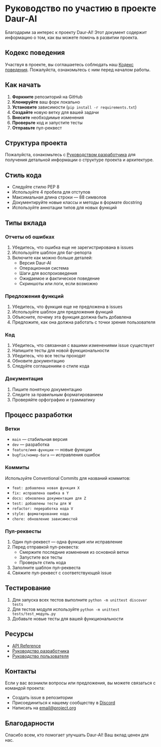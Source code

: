 # Руководство по участию в проекте Daur-AI

Благодарим за интерес к проекту Daur-AI! Этот документ содержит информацию о том, как вы можете помочь в развитии проекта.

## Кодекс поведения

Участвуя в проекте, вы соглашаетесь соблюдать наш [Кодекс поведения](CODE_OF_CONDUCT.md). Пожалуйста, ознакомьтесь с ним перед началом работы.

## Как начать

1. **Форкните** репозиторий на GitHub
2. **Клонируйте** ваш форк локально
3. **Установите** зависимости (`pip install -r requirements.txt`)
4. **Создайте** новую ветку для вашей задачи
5. **Внесите** необходимые изменения
6. **Проверьте** код и запустите тесты
7. **Отправьте** пул-реквест

## Структура проекта

Пожалуйста, ознакомьтесь с [Руководством разработчика](docs/dev/developer_guide.md) для получения детальной информации о структуре проекта и архитектуре.

## Стиль кода

- Следуйте стилю PEP 8
- Используйте 4 пробела для отступов
- Максимальная длина строки — 88 символов
- Документируйте новые классы и методы в формате docstring
- Используйте аннотации типов для новых функций

## Типы вклада

### Отчеты об ошибках

1. Убедитесь, что ошибка еще не зарегистрирована в issues
2. Используйте шаблон для баг-репорта
3. Включите как можно больше деталей:
   - Версия Daur-AI
   - Операционная система
   - Шаги для воспроизведения
   - Ожидаемое и фактическое поведение
   - Скриншоты или логи, если возможно

### Предложения функций

1. Убедитесь, что функция еще не предложена в issues
2. Используйте шаблон для предложения функций
3. Объясните, почему эта функция должна быть добавлена
4. Предложите, как она должна работать с точки зрения пользователя

### Код

1. Убедитесь, что связанная с вашими изменениями issue существует
2. Напишите тесты для новой функциональности
3. Убедитесь, что все тесты проходят
4. Обновите документацию
5. Следуйте соглашениям о стиле кода

### Документация

1. Пишите понятную документацию
2. Следите за правильным форматированием
3. Проверяйте орфографию и грамматику

## Процесс разработки

### Ветки

- `main` — стабильная версия
- `dev` — разработка
- `feature/имя-функции` — новые функции
- `bugfix/номер-бага` — исправления ошибок

### Коммиты

Используйте Conventional Commits для названий коммитов:

- `feat: добавлена новая функция X`
- `fix: исправлена ошибка в Y`
- `docs: обновлена документация для Z`
- `test: добавлены тесты для W`
- `refactor: переработка кода V`
- `style: форматирование кода`
- `chore: обновление зависимостей`

### Пул-реквесты

1. Один пул-реквест — одна функция или исправление
2. Перед отправкой пул-реквеста:
   - Смержите последние изменения из основной ветки
   - Запустите все тесты
   - Проверьте стиль кода
3. Заполните шаблон пул-реквеста
4. Свяжите пул-реквест с соответствующей issue

## Тестирование

1. Для запуска всех тестов выполните `python -m unittest discover tests`
2. Для тестов модуля используйте `python -m unittest tests/test_модуль.py`
3. Добавьте новые тесты для вашей функциональности

## Ресурсы

- [API Reference](docs/dev/api_reference.md)
- [Руководство разработчика](docs/dev/developer_guide.md)
- [Руководство пользователя](docs/user/user_manual.md)

## Контакты

Если у вас возникли вопросы или предложения, вы можете связаться с командой проекта:

- Создать issue в репозитории
- Присоединиться к нашему сообществу в [Discord](#)
- Написать на [email@project.org](#)

## Благодарности

Спасибо всем, кто помогает улучшать Daur-AI! Ваш вклад ценен для нас.
